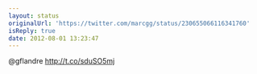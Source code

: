 ```yaml
---
layout: status
originalUrl: 'https://twitter.com/marcgg/status/230655066116341760'
isReply: true
date: 2012-08-01 13:23:47
---
```


@gflandre http://t.co/sduSO5mj
